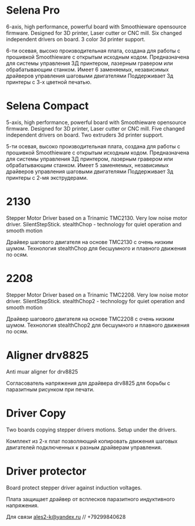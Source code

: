 # Selena Pro
6-axis, high performance, powerful board with Smoothieware opensource firmware. Designed for 3D printer, Laser cutter or CNC mill. Six changed independent drivers on board. 3 color 3d printer support.

6-ти осевая, высоко производительная плата, создана для работы с прошивкой Smoothieware с открытым исходным кодом. Предназначена для системы управления 3Д принтером, лазерным гравером или обрабатывающим станком. Имеет 6 заменяемых, независимых драйверов управления шаговыми двигателями Поддерживает 3д принтеры с 3-х цветной печатью.

# Selena Compact
5-axis, high performance, powerful board with Smoothieware opensource firmware. Designed for 3D printer, Laser cutter or CNC mill. Five changed independent drivers on board. Two extruders 3d printer support.

5-ти осевая, высоко производительная плата, создана для работы с прошивкой Smoothieware с открытым исходным кодом. Предназначена для системы управления 3Д принтером, лазерным гравером или обрабатывающим станком. Имеет 5 заменяемых, независимых драйверов управления шаговыми двигателями Поддерживает 3д принтеры с 2-мя экструдерами.

# 2130
Stepper Motor Driver based on a Trinamic TMC2130. Very low noise motor driver. SilentStepStick. stealthChop - technology for quiet operation and smooth motion 

Драйвер шагового двигателя на основе TMC2130 с очень низким шумом. Технология stealthChop для бесшумного  и плавного движения по осям.

# 2208
Stepper Motor Driver based on a Trinamic TMC2208. Very low noise motor driver. SilentStepStick. stealthChop2 - technology for quiet operation and smooth motion 

Драйвер шагового двигателя на основе TMC2208 с очень низким шумом. Технология stealthChop2 для бесшумного  и плавного движения по осям.

# Aligner drv8825 
Anti muar aligner for drv8825

Согласователь напряжения для драйвера drv8825 для борьбы с паразитным рисунком при печати.

# Driver Copy
Two boards copying stepper drivers motions. Setup under the drivers. 

Комплект из 2-х плат позволяющий копировать движения шаговых двигателей подключенных к разным драйверам управления.

# Driver protector
Board protect stepper driver against induction voltages.

Плата защищает драйвер от всплесков паразитного индуктивного напряжения.

Для связи ales2-k@yandex.ru // +79299840628 
